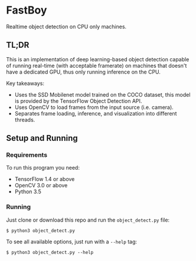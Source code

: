 # FastBoy

Realtime object detection on CPU only machines.

## TL;DR

This is an implementation of deep learning-based object detection capable of running real-time (with acceptable framerate) on machines that doesn't have a dedicated GPU, thus only running inference on the CPU.

Key takeaways:
- Uses the SSD Mobilenet model trained on the COCO dataset, this model is provided by the TensorFlow Object Detection API.
- Uses OpenCV to load frames from the input source (i.e. camera).
- Separates frame loading, inference, and visualization into different threads.

## Setup and Running

### Requirements

To run this program you need:
- TensorFlow 1.4 or above
- OpenCV 3.0 or above
- Python 3.5

### Running

Just clone or download this repo and run the `object_detect.py` file:

```
$ python3 object_detect.py
```

To see all available options, just run with a `--help` tag:

```
$ python3 object_detect.py --help
```
